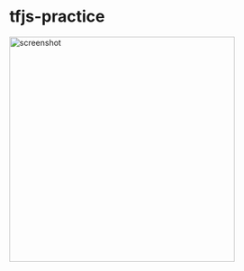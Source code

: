 tfjs-practice
========

<img width=400 alt="screenshot" src="https://i.hyeon.me/tfjs-practice/screenshot.jpg">

